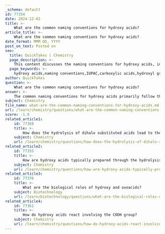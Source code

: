 ```yaml
---
_schema: default
id: 77354
date: 2024-12-02
title: >-
    What are the common naming conventions for hydroxy acids?
article_title: >-
    What are the common naming conventions for hydroxy acids?
date_format: MMM DD, YYYY
post_on_text: Posted on
seo:
  title: QuickTakes | Chemistry
  page_description: >-
    This content discusses the naming conventions for hydroxy acids, including guidelines by IUPAC, the structure of these acids, and the systematic way to indicate the position of hydroxy groups on the carbon chain.
  page_keywords: >-
    hydroxy acids,naming conventions,IUPAC,carboxylic acids,hydroxyl group,carbon chain,2-hydroxybutanoic acid,lactic acid,citric acid,-hydroxy acids,Greek letters,structure,systematic naming
author: QuickTakes
question: >-
    What are the common naming conventions for hydroxy acids?
answer: >-
    The common naming conventions for hydroxy acids primarily follow the guidelines set by the International Union of Pure and Applied Chemistry (IUPAC). Hydroxy acids are a subset of carboxylic acids that contain one or more hydroxyl (-OH) groups in addition to the carboxyl (-COOH) group. Here are the key points regarding their nomenclature:\n\n1. **Basic Structure**: Hydroxy acids are named based on the longest carbon chain that includes the carboxyl group. The suffix "-anoic acid" is used to denote the presence of the carboxylic acid functional group.\n\n2. **Hydroxy Group Prefix**: The presence of hydroxyl groups is indicated by the prefix "hydroxy." For example, if a hydroxy group is present on the second carbon of a carboxylic acid, the compound would be named as "2-hydroxy" followed by the name of the acid. \n\n3. **Positioning of Hydroxy Groups**: The position of the hydroxy group is indicated by a number that corresponds to its location on the carbon chain. For instance, "2-hydroxybutanoic acid" indicates that the hydroxy group is attached to the second carbon of butanoic acid.\n\n4. **Common Examples**: \n   - Lactic acid is systematically named as 2-hydroxypropanoic acid, indicating a hydroxy group on the second carbon of the propanoic acid.\n   - Citric acid is known as 2-hydroxypropane-1,2,3-tricarboxylic acid, reflecting its three carboxylic acid groups and one hydroxy group.\n\n5. **Beta-Hydroxy Acids**: A specific category of hydroxy acids, known as β-hydroxy acids, has the hydroxyl group attached to the β-position relative to the carboxyl group. An example is β-hydroxybutanoic acid.\n\n6. **Use of Greek Letters**: In common naming conventions, Greek letters (α, β, γ, etc.) are often used to denote the position of substituents relative to the carboxyl carbon, rather than numerical designations.\n\nThese conventions ensure that the names of hydroxy acids are systematic and provide clear information about their structure and functional groups.
subject: Chemistry
file_name: what-are-the-common-naming-conventions-for-hydroxy-acids.md
url: /learn/chemistry/questions/what-are-the-common-naming-conventions-for-hydroxy-acids
score: -1.0
related_article1:
    id: 77368
    title: >-
        How does the hydrolysis of dihalo substituted acids lead to the formation of oxoacids?
    subject: Chemistry
    url: /learn/chemistry/questions/how-does-the-hydrolysis-of-dihalo-substituted-acids-lead-to-the-formation-of-oxoacids
related_article2:
    id: 77355
    title: >-
        How are hydroxy acids typically prepared through the hydrolysis of halo acids?
    subject: Chemistry
    url: /learn/chemistry/questions/how-are-hydroxy-acids-typically-prepared-through-the-hydrolysis-of-halo-acids
related_article3:
    id: 77376
    title: >-
        What are the biological roles of hydroxy and oxoacids?
    subject: Biotechnology
    url: /learn/biotechnology/questions/what-are-the-biological-roles-of-hydroxy-and-oxoacids
related_article4:
    id: 77361
    title: >-
        How do hydroxy acids react involving the COOH group?
    subject: Chemistry
    url: /learn/chemistry/questions/how-do-hydroxy-acids-react-involving-the-cooh-group
---
```


&nbsp;